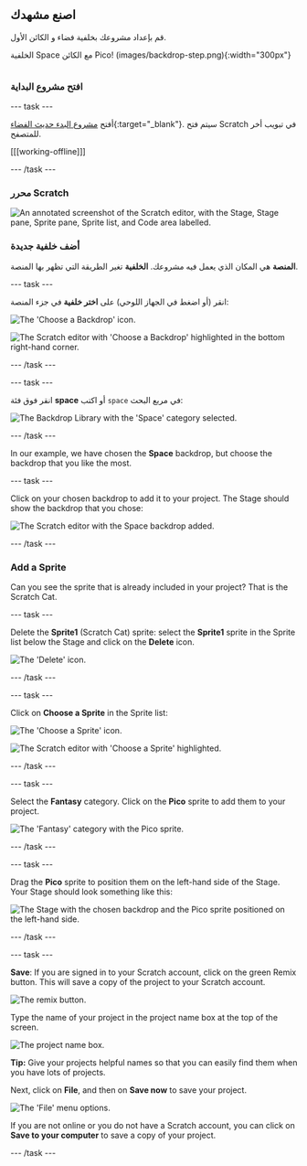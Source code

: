 ## اصنع مشهدك

<div style="display: flex; flex-wrap: wrap">
<div style="flex-basis: 200px; flex-grow: 1; margin-right: 15px;">
قم بإعداد مشروعك بخلفية فضاء و الكائن الأول. 
</div>
<div>

الخلفية Space مع الكائن Pico!
(images/backdrop-step.png){:width="300px"}

</div>
</div>

### افتح مشروع البداية

--- task ---

أفتح [مشروع البدء حديث الفضاء](https://scratch.mit.edu/projects/582213331/editor){:target="_blank"}. سيتم فتح Scratch في تبويب أخر للمتصفح.

[[[working-offline]]]

--- /task ---

### محرر Scratch

![An annotated screenshot of the Scratch editor, with the Stage, Stage pane, Sprite pane, Sprite list, and Code area labelled.](images/scratch-interface.png)

### أضف خلفية جديدة

**المنصة** هي المكان الذي يعمل فيه مشروعك. **الخلفية** تغير الطريقة التي تظهر بها المنصة.

--- task ---

انقر (أو اضغط في الجهاز اللوحي) على **اختر خلفية** في جزء المنصة:

![The 'Choose a Backdrop' icon.](images/backdrop-button.png)

![The Scratch editor with 'Choose a Backdrop' highlighted in the bottom right-hand corner.](images/choose-a-backdrop.png)

--- /task ---

--- task ---

انقر فوق فئة **space** أو اكتب `space` في مربع البحث:

![The Backdrop Library with the 'Space' category selected.](images/space-backdrops.png)

--- /task ---

In our example, we have chosen the **Space** backdrop, but choose the backdrop that you like the most.

--- task ---

Click on your chosen backdrop to add it to your project. The Stage should show the backdrop that you chose:

![The Scratch editor with the Space backdrop added.](images/inserted-backdrop.png)

--- /task ---

### Add a Sprite

Can you see the sprite that is already included in your project? That is the Scratch Cat.

--- task ---

Delete the **Sprite1** (Scratch Cat) sprite: select the **Sprite1** sprite in the Sprite list below the Stage and click on the **Delete** icon.

![The 'Delete' icon.](images/delete-sprite.png)

--- /task ---

--- task ---

Click on **Choose a Sprite** in the Sprite list:

![The 'Choose a Sprite' icon.](images/sprite-button.png)

![The Scratch editor with 'Choose a Sprite' highlighted.](images/choose-a-sprite.png)

--- /task ---

--- task ---

Select the **Fantasy** category. Click on the **Pico** sprite to add them to your project.

![The 'Fantasy' category with the Pico sprite.](images/fantasy-pico.png)

--- /task ---

--- task ---

Drag the **Pico** sprite to position them on the left-hand side of the Stage. Your Stage should look something like this:

![The Stage with the chosen backdrop and the Pico sprite positioned on the left-hand side.](images/pico-on-stage.png)

--- /task ---

--- task ---

**Save**: If you are signed in to your Scratch account, click on the green Remix button. This will save a copy of the project to your Scratch account.

![The remix button.](images/remix-button.png)

Type the name of your project in the project name box at the top of the screen.

![The project name box.](images/project-name.png)

**Tip:** Give your projects helpful names so that you can easily find them when you have lots of projects.

Next, click on **File**, and then on **Save now** to save your project.

![The 'File' menu options.](images/file-menu.png)

If you are not online or you do not have a Scratch account, you can click on **Save to your computer** to save a copy of your project.

--- /task ---

